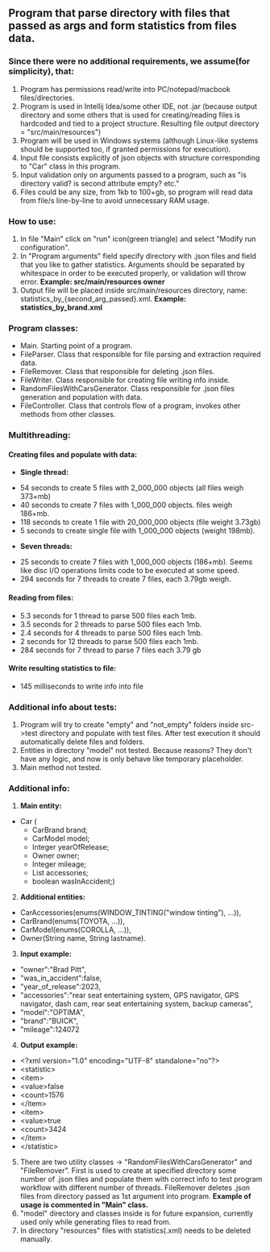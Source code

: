 ## Program that parse directory with files that passed as args and form statistics from files data. 

### Since there were no additional requirements, we assume(for simplicity), that:
1) Program has permissions read/write into PC/notepad/macbook files/directories.
2) Program is used in Intellij Idea/some other IDE, not .jar (because output directory and some others that is used for creating/reading files is hardcoded and tied to a project structure. Resulting file output directory = "src/main/resources")
3) Program will be used in Windows systems (although Linux-like systems should be supported too, if granted permissions for execution).
4) Input file consists explicitly of json objects with structure corresponding to "Car" class in this program.
5) Input validation only on arguments passed to a program, such as "is directory valid? is second attribute empty? etc."
6) Files could be any size, from 1kb to 100+gb, so program will read data from file/s line-by-line to avoid unnecessary RAM usage.

### How to use:
1) In file "Main" click on "run" icon(green triangle) and select "Modify run configuration".
2) In "Program arguments" field specify directory with .json files and field that you like to gather statistics. Arguments should be separated by whitespace in order to be executed properly, or validation will throw error. **Example: src/main/resources owner**
3) Output file will be placed inside src/main/resources directory, name: statistics_by_{second_arg_passed}.xml. **Example: statistics_by_brand.xml**

### Program classes:
- Main. Starting point of a program.
- FileParser. Class that responsible for file parsing and extraction required data.
- FileRemover. Class that responsible for deleting .json files.
- FileWriter. Class responsible for creating file writing info inside.
- RandomFilesWithCarsGenerator. Class responsible for .json files generation and population with data.
- FileController. Class that controls flow of a program, invokes other methods from other classes.


### Multithreading:
#### Creating files and populate with data:
* **Single thread:** 
- 54 seconds to create 5 files with 2_000_000 objects (all files weigh 373+mb)
- 40 seconds to create 7 files with 1_000_000 objects. files weigh 186+mb.
- 118 seconds to create 1 file with 20_000_000 objects (file weight 3.73gb)
- 5 seconds to create single file with 1_000_000 objects (weight 198mb).

* **Seven threads:**
- 25 seconds to create 7 files with 1_000_000 objects (186+mb). Seems like disc I/O operations limits code to be executed at some speed.
- 294 seconds for 7 threads to create 7 files, each 3.79gb weigh.

#### Reading from files:
- 5.3 seconds for 1 thread to parse 500 files each 1mb.
- 3.5 seconds for 2 threads to parse 500 files each 1mb.
- 2.4 seconds for 4 threads to parse 500 files each 1mb.
- 2 seconds for 12 threads to parse 500 files each 1mb.
- 284 seconds for 7 thread to parse 7 files each 3.79 gb

#### Write resulting statistics to file:
- 145 milliseconds to write info into file

### Additional info about tests:
1) Program will try to create "empty" and "not_empty" folders inside src->test directory and populate with test files. After test execution it should automatically delete files and folders.
2) Entities in directory "model" not tested. Because reasons? They don't have any logic, and now is only behave like temporary placeholder.
3) Main method not tested.

### Additional info:
1) **Main entity:** 
- Car (
   - CarBrand brand;
   - CarModel model;
   - Integer yearOfRelease;
   - Owner owner;
   - Integer mileage;
   - List<CarAccessories> accessories;
   - boolean wasInAccident;) 
2) **Additional entities:** 
- CarAccessories(enums(WINDOW_TINTING("window tinting"), ...)), 
- CarBrand(enums(TOYOTA, ...)), 
- CarModel(enums(COROLLA, ...)), 
- Owner(String name, String lastname). 
3) **Input example:**
- "owner":"Brad Pitt",
- "was_in_accident":false,
- "year_of_release":2023,
- "accessories":"rear seat entertaining system, GPS navigator, GPS navigator, dash cam, rear seat entertaining system, backup cameras",
- "model":"OPTIMA",
- "brand":"BUICK",
- "mileage":124072
4) **Output example:** 
- \<?xml version="1.0" encoding="UTF-8" standalone="no"?>
-  \<statistic>
- \<item>
- \<value>false</value>
- \<count>1576</count>
- \</item>
- \<item>
- \<value>true</value>
- \<count>3424</count>
- \</item>
- \</statistic>

5) There are two utility classes -> "RandomFilesWithCarsGenerator" and "FileRemover". First is used to create at specified directory some number of .json files and populate them with correct info to test program workflow with different number of threads. FileRemover deletes .json files from directory passed as 1st argument into program. **Example of usage is commented in "Main" class.**
6) "model" directory and classes inside is for future expansion, currently used only while generating files to read from.
7) In directory "resources" files with statistics(.xml) needs to be deleted manually.
